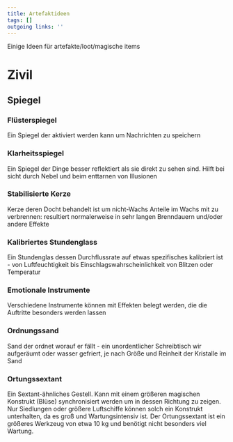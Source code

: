 ```yaml
---
title: Artefaktideen  
tags: []
outgoing links: ''  
---
```

Einige Ideen für artefakte/loot/magische items


# Zivil
## Spiegel

### Flüsterspiegel
Ein Spiegel der aktiviert werden kann um Nachrichten zu speichern
### Klarheitsspiegel
Ein Spiegel der Dinge besser reflektiert als sie direkt zu sehen sind. Hilft bei sicht durch Nebel und beim enttarnen von Illusionen

### Stabilisierte Kerze
Kerze deren Docht behandelt ist um nicht-Wachs Anteile im Wachs mit zu verbrennen: resultiert normalerweise in sehr langen Brenndauern und/oder andere Effekte

### Kalibriertes Stundenglass
Ein Stundenglas dessen Durchflussrate auf etwas spezifisches kalibriert ist - von Luftfeuchtigkeit bis Einschlagswahrscheinlichkeit von Blitzen oder Temperatur

### Emotionale Instrumente 
Verschiedene Instrumente können mit Effekten belegt werden, die die Auftritte besonders werden lassen

### Ordnungssand
Sand der ordnet worauf er fällt - ein unordentlicher Schreibtisch wir aufgeräumt oder wasser gefriert, je nach Größe und Reinheit der Kristalle im Sand

### Ortungssextant
Ein Sextant-ähnliches Gestell. Kann mit einem größeren magischen Konstrukt (Blüse) synchronisiert werden um in dessen Richtung zu zeigen. Nur Siedlungen oder größere Luftschiffe können solch ein Konstrukt unterhalten, da es groß und Wartungsintensiv ist. Der Ortungssextant ist ein größeres Werkzeug von etwa 10 kg und benötigt nicht besonders viel Wartung.

